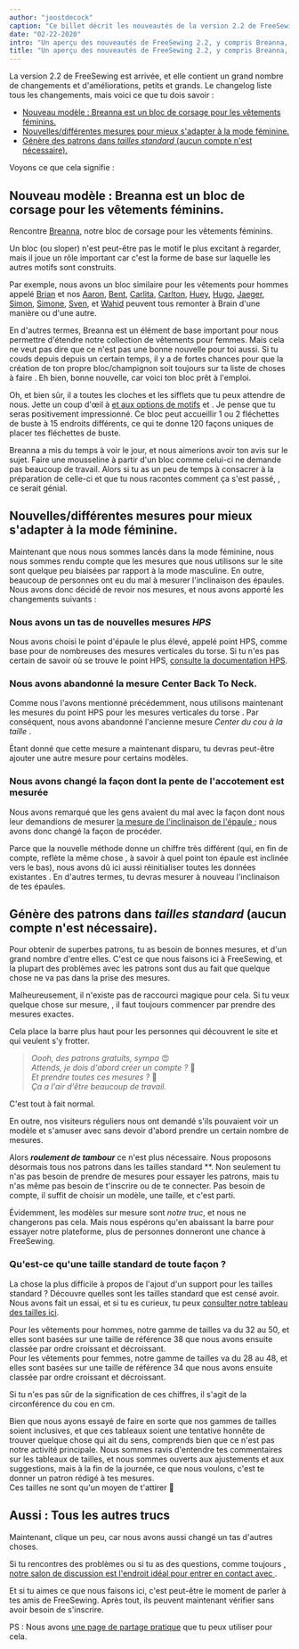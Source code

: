 ```yaml
---
author: "joostdecock"
caption: "Ce billet décrit les nouveautés de la version 2.2 de FreeSewing."
date: "02-22-2020"
intro: "Un aperçu des nouveautés de FreeSewing 2.2, y compris Breanna, notre bloc de corsage pour les vêtements féminins."
title: "Un aperçu des nouveautés de FreeSewing 2.2, y compris Breanna, notre bloc de corsage pour les vêtements féminins."
---
```


La version 2.2 de FreeSewing est arrivée, et elle contient un grand nombre de changements et d'améliorations, petits et grands. Le changelog [](https://github.com/freesewing/freesewing/blob/develop/CHANGELOG.md) liste tous les changements, mais voici ce que tu dois savoir :

 - [Nouveau modèle : Breanna est un bloc de corsage pour les vêtements féminins.](#new-pattern-breanna-is-a-bodice-block-for-womenswear)
 - [Nouvelles/différentes mesures pour mieux s'adapter à la mode féminine.](#newdifferent-measurements-to-better-suit-womenswear)
 - [Génère des patrons dans *tailles standard* (aucun compte n'est nécessaire).](#generate-patterns-in-standard-sizes-no-account-required)

Voyons ce que cela signifie :

## Nouveau modèle : Breanna est un bloc de corsage pour les vêtements féminins.

<Linedrawing pattern="breanna" />

Rencontre [Breanna](/designs/breanna/), notre bloc de corsage pour les vêtements féminins.

Un bloc (ou sloper) n'est peut-être pas le motif le plus excitant à regarder, mais il joue un rôle important car c'est la forme de base sur laquelle les autres motifs sont construits.

Par exemple, nous avons un bloc similaire pour les vêtements pour hommes appelé [Brian](/designs/brian/) et nos [Aaron](/designs/aaron/), [Bent](/designs/bent/), [Carlita](/designs/carlita/), [Carlton](/designs/carlton/), [Huey](/designs/huey/), [Hugo](/designs/hugo/), [Jaeger](/designs/jaeger/), [Simon](/designs/simon/), [Simone](/designs/simone/), [Sven](/designs/sven/), et [Wahid](/designs/wahid/) peuvent tous remonter à Brain d'une manière ou d'une autre.

En d'autres termes, Breanna est un élément de base important pour nous permettre d'étendre notre collection de vêtements pour femmes. Mais cela ne veut pas dire que ce n'est pas une bonne nouvelle pour toi aussi. Si tu couds depuis depuis un certain temps, il y a de fortes chances pour que la création de ton propre bloc/champignon soit toujours sur ta liste de choses à faire . Eh bien, bonne nouvelle, car voici ton bloc prêt à l'emploi.

Oh, et bien sûr, il a toutes les cloches et les sifflets que tu peux attendre de nous. Jette un coup d'œil à [et aux options de motifs](/docs/designs/breanna/options/) et . Je pense que tu seras positivement impressionné. Ce bloc peut accueillir 1 ou 2 fléchettes de buste à 15 endroits différents, ce qui te donne 120 façons uniques de placer tes fléchettes de buste.

Breanna a mis du temps à voir le jour, et nous aimerions avoir ton avis sur le sujet. Faire une mousseline à partir d'un bloc comme celui-ci ne demande pas beaucoup de travail. Alors si tu as un peu de temps à consacrer à la préparation de celle-ci et que tu nous racontes comment ça s'est passé, , ce serait génial.


## Nouvelles/différentes mesures pour mieux s'adapter à la mode féminine.

Maintenant que nous nous sommes lancés dans la mode féminine, nous nous sommes rendu compte que les mesures que nous utilisons sur le site sont quelque peu biaisées par rapport à la mode masculine. En outre, beaucoup de personnes ont eu du mal à mesurer l'inclinaison des épaules. Nous avons donc décidé de revoir nos mesures, et nous avons apporté les changements suivants :

### Nous avons un tas de nouvelles mesures *HPS*

Nous avons choisi le point d'épaule le plus élevé, appelé point HPS, comme base pour de nombreuses des mesures verticales du torse. Si tu n'es pas certain de savoir où se trouve le point HPS, [consulte la documentation HPS](/docs/measurements/hps/).

### Nous avons abandonné la mesure Center Back To Neck.

Comme nous l'avons mentionné précédemment, nous utilisons maintenant les mesures du point HPS pour les mesures verticales du torse . Par conséquent, nous avons abandonné l'ancienne mesure *Center du cou à la taille* .

Étant donné que cette mesure a maintenant disparu, tu devras peut-être ajouter une autre mesure pour certains modèles.

### Nous avons changé la façon dont la pente de l'accotement est mesurée

Nous avons remarqué que les gens avaient du mal avec la façon dont nous leur demandions de mesurer [la mesure de l'inclinaison de l'épaule ](/docs/measurements/shoulderslope) ; nous avons donc changé la façon de procéder.

Parce que la nouvelle méthode donne un chiffre très différent (qui, en fin de compte, reflète la même chose , à savoir à quel point ton épaule est inclinée vers le bas), nous avons dû ici aussi réinitialiser toutes les données existantes . En d'autres termes, tu devras mesurer à nouveau l'inclinaison de tes épaules.

## Génère des patrons dans *tailles standard* (aucun compte n'est nécessaire).

Pour obtenir de superbes patrons, tu as besoin de bonnes mesures, et d'un grand nombre d'entre elles. C'est ce que nous faisons ici à FreeSewing, et la plupart des problèmes avec les patrons sont dus au fait que quelque chose ne va pas dans la prise des mesures.

Malheureusement, il n'existe pas de raccourci magique pour cela. Si tu veux quelque chose sur mesure, , il faut toujours commencer par prendre des mesures exactes.

Cela place la barre plus haut pour les personnes qui découvrent le site et qui veulent s'y frotter.

> *Oooh, des patrons gratuits, sympa* 😍  
> *Attends, je dois d'abord créer un compte ?* 🤔  
> *Et prendre toutes ces mesures ?* 😬  
> *Ça a l'air d'être beaucoup de travail.*

C'est tout à fait normal.

En outre, nos visiteurs réguliers nous ont demandé s'ils pouvaient voir un modèle et s'amuser avec sans devoir d'abord prendre un certain nombre de mesures.

Alors __*roulement de tambour*__ ce n'est plus nécessaire. Nous proposons désormais tous nos patrons dans les tailles standard **. Non seulement tu n'as pas besoin de prendre de mesures pour essayer les patrons, mais tu n'as même pas besoin de t'inscrire ou de te connecter. Pas besoin de compte, il suffit de choisir un modèle, une taille, et c'est parti.

Évidemment, les modèles sur mesure sont *notre truc*, et nous ne changerons pas cela. Mais nous espérons qu'en abaissant la barre pour essayer notre plateforme, plus de personnes donneront une chance à FreeSewing.

### Qu'est-ce qu'une taille standard de toute façon ?

La chose la plus difficile à propos de l'ajout d'un support pour les tailles standard ? Découvre quelles sont les tailles standard que est censé avoir. Nous avons fait un essai, et si tu es curieux, tu peux [consulter notre tableau des tailles ici](/sizes/).

Pour les vêtements pour hommes, notre gamme de tailles va du 32 au 50, et elles sont basées sur une taille de référence 38 que nous avons ensuite classée par ordre croissant et décroissant.  
Pour les vêtements pour femmes, notre gamme de tailles va du 28 au 48, et elles sont basées sur une taille de référence 34 que nous avons ensuite classée par ordre croissant et décroissant.

<Note>

Si tu n'es pas sûr de la signification de ces chiffres, il s'agit de la circonférence du cou en cm.

</Note>

Bien que nous ayons essayé de faire en sorte que nos gammes de tailles soient inclusives, et que ces tableaux soient une tentative honnête de trouver quelque chose qui ait du sens, comprends bien que ce n'est pas notre activité principale. Nous sommes ravis d'entendre tes commentaires sur les tableaux de tailles, et nous sommes ouverts aux ajustements et aux suggestions, mais à la fin de la journée, ce que nous voulons, c'est te donner un patron rédigé à tes mesures.  
Ces tailles ne sont qu'un moyen de t'attirer 🤫


## Aussi : Tous les autres trucs

Maintenant, clique un peu, car nous avons aussi changé un tas d'autres choses.

Si tu rencontres des problèmes ou si tu as des questions, comme toujours [, notre salon de discussion est l'endroit idéal pour entrer en contact avec ](https://discord.freesewing.org/).

Et si tu aimes ce que nous faisons ici, c'est peut-être le moment de parler à tes amis de FreeSewing. Après tout, ils peuvent maintenant vérifier sans avoir besoin de s'inscrire.

PS : Nous avons [une page de partage pratique](/share/) que tu peux utiliser pour cela.



